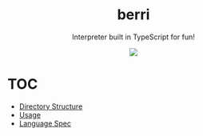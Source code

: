 <div align="center">
<h1>berri</h1>
<p>Interpreter built in TypeScript for fun!</p>
<img src="https://img.shields.io/tokei/lines/github/jsines/berri">
</div>

# TOC
- [Directory Structure](docs/index.md)
- [Usage](docs/usage.md)
- [Language Spec](docs/berri-spec.mod)

